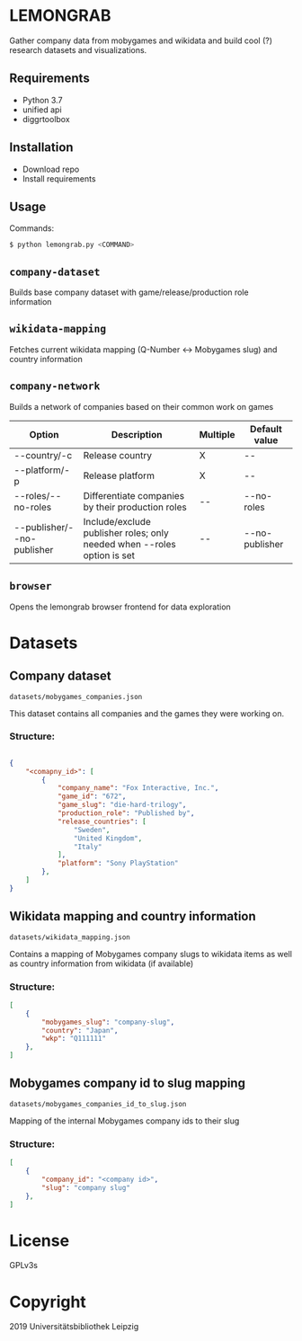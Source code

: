 # LEMONGRAB

Gather company data from mobygames and wikidata and build cool (?) research datasets and visualizations.


## Requirements

* Python 3.7
* unified api
* diggrtoolbox

## Installation

* Download repo
* Install requirements

## Usage

Commands:

```zsh
$ python lemongrab.py <COMMAND>
```

## `company-dataset`

Builds base company dataset with game/release/production role information

## `wikidata-mapping`

Fetches current wikidata mapping (Q-Number <-> Mobygames slug) and country information

## `company-network`

Builds a network of companies based on their common work on games

| Option | Description | Multiple | Default value | 
| -- | -- | -- | -- |
| --country/-c | Release country | X | -- |
| --platform/-p | Release platform | X | -- |
| --roles/--no-roles | Differentiate companies by their production roles | -- | --no-roles |
| --publisher/--no-publisher | Include/exclude publisher roles; only needed when --roles option is set | -- | --no-publisher |

## `browser`

Opens the lemongrab browser frontend for data exploration


# Datasets

## Company dataset

`datasets/mobygames_companies.json`

This dataset contains all companies and the games they were working on.

### Structure:

```json

{
    "<comapny_id>": [
        {
            "company_name": "Fox Interactive, Inc.",
            "game_id": "672",
            "game_slug": "die-hard-trilogy",
            "production_role": "Published by",
            "release_countries": [
                "Sweden",
                "United Kingdom",
                "Italy"
            ],
            "platform": "Sony PlayStation"            
        },
    ]
}

```

## Wikidata mapping and country information

`datasets/wikidata_mapping.json`

Contains a mapping of Mobygames company slugs to wikidata items as well as country information from 
wikidata (if available) 

### Structure:

```json
[
    {
        "mobygames_slug": "company-slug",
        "country": "Japan",
        "wkp": "Q111111"
    },
]
```

## Mobygames company id to slug mapping

`datasets/mobygames_companies_id_to_slug.json`

Mapping of the internal Mobygames company ids to their slug

### Structure:

```json
[
    {
        "company_id": "<company id>",
        "slug": "company slug"
    },
]
```


# License

GPLv3s

# Copyright

2019 Universitätsbibliothek Leipzig